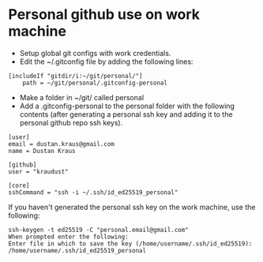 # Personal github use on work machine
- Setup global git configs with work credentials.
- Edit the ~/.gitconfig file by adding the following lines:
```
[includeIf "gitdir/i:~/git/personal/"]
	path = ~/git/personal/.gitconfig-personal
```

- Make a folder in ~/git/ called personal
- Add a .gitconfig-personal to the personal folder with the following contents (after generating a personal ssh key and adding it to the personal github repo ssh keys).

```
[user]
email = dustan.kraus@gmail.com
name = Dustan Kraus

[github]
user = "kraudust"

[core]
sshCommand = "ssh -i ~/.ssh/id_ed25519_personal"
```

If you haven't generated the personal ssh key on the work machine, use the following:
```
ssh-keygen -t ed25519 -C "personal.email@gmail.com"
When prompted enter the following:
Enter file in which to save the key (/home/username/.ssh/id_ed25519): /home/username/.ssh/id_ed25519_personal
```